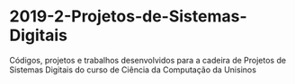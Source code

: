 # 2019-2-Projetos-de-Sistemas-Digitais

Códigos, projetos e trabalhos desenvolvidos para a cadeira de Projetos de Sistemas Digitais do curso de Ciência da Computação da Unisinos
